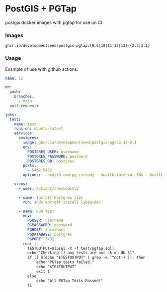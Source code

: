
# PostGIS + PGTap

postgis docker images with pgtap for use un CI

###  Images

`ghcr.io/developmentseed/postgis-pgtap:{9.6|10|11|12|13}-{2.5|3.1}`

### Usage

Example of use with github actions:

```yaml
name: CI

on:
  push:
    branches:
      - main
  pull_request:

jobs:
  test:
    name: test
    runs-on: ubuntu-latest
    services:
      postgres:
        image: ghcr.io/developmentseed/postgis-pgtap:13-3.1
        env:
          POSTGRES_USER: username
          POSTGRES_PASSWORD: password
          POSTGRES_DB: postgres
        ports:
          - 5432:5432
        options: --health-cmd pg_isready --health-interval 10s --health-timeout 5s --health-retries 5

    steps:
      - uses: actions/checkout@v2

      - name: Install Postgres libs
        run: sudo apt-get install libpq-dev

      - name: Run test
        env:
          PGUSER: username
          PGPASSWORD: password
          PGHOST: localhost
          PGDATABASE: postgres
          PGPORT: 5432
        run: |
          TESTOUTPUT=$(psql -X -f test/pgtap.sql)
          echo "Checking if any tests are not ok on db $1"
          if [[ $(echo "$TESTOUTPUT" | grep -e '^not') ]]; then
              echo "PGTap tests failed."
              echo "$TESTOUTPUT"
              exit 1
          else
              echo "All PGTap Tests Passed!"
          fi
```
